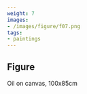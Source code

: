 ```yaml
---
weight: 7
images:
- /images/figure/f07.png
tags:
- paintings
---
```


## Figure

Oil on canvas, 100x85cm
